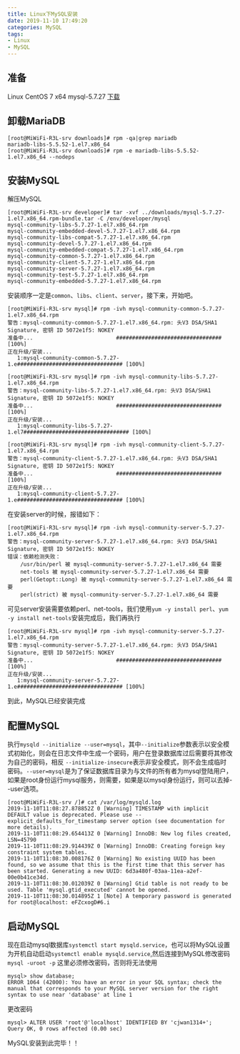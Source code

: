 ```yaml
---
title: Linux下MySQL安装
date: 2019-11-10 17:49:20
categories: MySQL
tags:
- Linux
- MySQL
---
```

## 准备
Linux CentOS 7 x64
mysql-5.7.27 [下载](http://dev.mysql.com/get/Downloads/MySQL-5.7/mysql-5.7.16-1.el7.x86_64.rpm-bundle.tar)
## 卸载MariaDB
```shell
[root@MiWiFi-R3L-srv downloads]# rpm -qa|grep mariadb
mariadb-libs-5.5.52-1.el7.x86_64
[root@MiWiFi-R3L-srv downloads]# rpm -e mariadb-libs-5.5.52-1.el7.x86_64 --nodeps
```
## 安装MySQL
解压MySQL
```shell
[root@MiWiFi-R3L-srv developer]# tar -xvf ../downloads/mysql-5.7.27-1.el7.x86_64.rpm-bundle.tar -C /env/developer/mysql
mysql-community-libs-5.7.27-1.el7.x86_64.rpm
mysql-community-embedded-devel-5.7.27-1.el7.x86_64.rpm
mysql-community-libs-compat-5.7.27-1.el7.x86_64.rpm
mysql-community-devel-5.7.27-1.el7.x86_64.rpm
mysql-community-embedded-compat-5.7.27-1.el7.x86_64.rpm
mysql-community-common-5.7.27-1.el7.x86_64.rpm
mysql-community-client-5.7.27-1.el7.x86_64.rpm
mysql-community-server-5.7.27-1.el7.x86_64.rpm
mysql-community-test-5.7.27-1.el7.x86_64.rpm
mysql-community-embedded-5.7.27-1.el7.x86_64.rpm
```
安装顺序一定是`common`、`libs`、`client`、`server`，接下来，开始吧。
```shell
[root@MiWiFi-R3L-srv mysql]# rpm -ivh mysql-community-common-5.7.27-1.el7.x86_64.rpm
警告：mysql-community-common-5.7.27-1.el7.x86_64.rpm: 头V3 DSA/SHA1 Signature, 密钥 ID 5072e1f5: NOKEY
准备中...                          ################################# [100%]
正在升级/安装...
   1:mysql-community-common-5.7.27-1.e################################# [100%]
   
[root@MiWiFi-R3L-srv mysql]# rpm -ivh mysql-community-libs-5.7.27-1.el7.x86_64.rpm
警告：mysql-community-libs-5.7.27-1.el7.x86_64.rpm: 头V3 DSA/SHA1 Signature, 密钥 ID 5072e1f5: NOKEY
准备中...                          ################################# [100%]
正在升级/安装...
   1:mysql-community-libs-5.7.27-1.el7################################# [100%]

[root@MiWiFi-R3L-srv mysql]# rpm -ivh mysql-community-client-5.7.27-1.el7.x86_64.rpm
警告：mysql-community-client-5.7.27-1.el7.x86_64.rpm: 头V3 DSA/SHA1 Signature, 密钥 ID 5072e1f5: NOKEY
准备中...                          ################################# [100%]
正在升级/安装...
   1:mysql-community-client-5.7.27-1.e################################# [100%]
```
在安装server的时候，报错如下：
```shell
[root@MiWiFi-R3L-srv mysql]# rpm -ivh mysql-community-server-5.7.27-1.el7.x86_64.rpm
警告：mysql-community-server-5.7.27-1.el7.x86_64.rpm: 头V3 DSA/SHA1 Signature, 密钥 ID 5072e1f5: NOKEY
错误：依赖检测失败：
	/usr/bin/perl 被 mysql-community-server-5.7.27-1.el7.x86_64 需要
	net-tools 被 mysql-community-server-5.7.27-1.el7.x86_64 需要
	perl(Getopt::Long) 被 mysql-community-server-5.7.27-1.el7.x86_64 需要
	perl(strict) 被 mysql-community-server-5.7.27-1.el7.x86_64 需要
```
可见server安装需要依赖perl、net-tools，我们使用`yum -y install perl`、`yum -y install net-tools`安装完成后，我们再执行
```shell
[root@MiWiFi-R3L-srv mysql]# rpm -ivh mysql-community-server-5.7.27-1.el7.x86_64.rpm
警告：mysql-community-server-5.7.27-1.el7.x86_64.rpm: 头V3 DSA/SHA1 Signature, 密钥 ID 5072e1f5: NOKEY
准备中...                          ################################# [100%]
正在升级/安装...
   1:mysql-community-server-5.7.27-1.e################################# [100%]
```
到此，MySQL已经安装完成
## 配置MySQL
执行`mysqld --initialize --user=mysql`，其中`--initialize`参数表示以安全模式初始化，则会在日志文件中生成一个密码，用户在登录数据库过后需要将其修改为自己的密码，相反
`--initialize-insecure`表示非安全模式，则不会生成临时密码。`--user=mysql`是为了保证数据库目录为与文件的所有者为mysql登陆用户，如果是root身份运行mysql服务，则需要，如果是以mysql身份运行，则可以去掉--user选项。
```shell
[root@MiWiFi-R3L-srv /]# cat /var/log/mysqld.log 
2019-11-10T11:08:27.878852Z 0 [Warning] TIMESTAMP with implicit DEFAULT value is deprecated. Please use --explicit_defaults_for_timestamp server option (see documentation for more details).
2019-11-10T11:08:29.654413Z 0 [Warning] InnoDB: New log files created, LSN=45790
2019-11-10T11:08:29.914439Z 0 [Warning] InnoDB: Creating foreign key constraint system tables.
2019-11-10T11:08:30.008176Z 0 [Warning] No existing UUID has been found, so we assume that this is the first time that this server has been started. Generating a new UUID: 6d3a480f-03aa-11ea-a2ef-00e0b41ce34d.
2019-11-10T11:08:30.012039Z 0 [Warning] Gtid table is not ready to be used. Table 'mysql.gtid_executed' cannot be opened.
2019-11-10T11:08:30.014895Z 1 [Note] A temporary password is generated for root@localhost: eFZcxogD#6.i
```
## 启动MySQL
现在启动mysql数据库`systemctl start mysqld.service`，也可以将MySQL设置为开机自动启动`systemctl enable mysqld.service`,然后连接到MySQL修改密码`mysql -uroot -p`
这里必须修改密码，否则将无法使用
```shell
mysql> show database;
ERROR 1064 (42000): You have an error in your SQL syntax; check the manual that corresponds to your MySQL server version for the right syntax to use near 'database' at line 1
```
更改密码
```shell
mysql> ALTER USER 'root'@'localhost' IDENTIFIED BY 'cjwan1314+';
Query OK, 0 rows affected (0.00 sec)
```
MySQL安装到此完毕！！